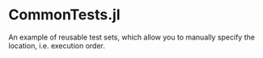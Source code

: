 # CommonTests.jl

An example of reusable test sets, which allow you to manually specify the
location, i.e. execution order.
